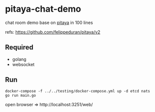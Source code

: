 # pitaya-chat-demo
chat room demo base on [pitaya](https://github.com/felippeduran/pitaya/v2) in 100 lines

refs: https://github.com/felippeduran/pitaya/v2

## Required
- golang
- websocket

## Run
```
docker-compose -f ../../testing/docker-compose.yml up -d etcd nats
go run main.go
```

open browser => http://localhost:3251/web/
